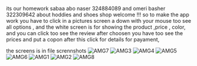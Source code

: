 its our homework sabaa abo naser 324884089 and omeri basher 322309642 about hoddies and shoes shop welcome !!!
so to make the app work you have to click in a pictures screen a down with your mouse too see all options , and the white screen is for showing the product ,price , color, and you can click too see the review after choosen you have too see the prices and put a copon after this click for details for payament,

the screens is in file scrennshots 
![AMG7](https://user-images.githubusercontent.com/85789698/154819939-15684446-114f-43a3-bca6-c8d5bcfe539f.jpeg)
![AMG3](https://user-images.githubusercontent.com/85789698/154819942-15c1fa13-e280-4302-a0b9-9d5a06efeebd.jpeg)
![AMG4](https://user-images.githubusercontent.com/85789698/154819944-602c4aff-c22d-49db-a837-5a39659cf42a.jpeg)
![AMG5](https://user-images.githubusercontent.com/85789698/154819947-5eb7902a-85e2-444a-b3c1-52a8443e6be4.jpeg)
![AMG6](https://user-images.githubusercontent.com/85789698/154819948-649b0d07-02da-4ff4-b5d6-f77e5aac947b.jpeg)
![AMG1](https://user-images.githubusercontent.com/85789698/154819955-0e1ee5cb-3fe9-4969-8c5c-f0890e68c56a.jpeg)
![AMG2](https://user-images.githubusercontent.com/85789698/154819956-37c36471-7fac-4db8-804a-6026cd0ce20e.jpeg)
![AMG8](https://user-images.githubusercontent.com/85789698/154819957-cacf6ea4-6ceb-4d46-9e0c-fc07e34ce086.jpeg)
